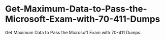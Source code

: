 # Get-Maximum-Data-to-Pass-the-Microsoft-Exam-with-70-411-Dumps
Get Maximum Data to Pass the Microsoft Exam with 70-411 Dumps
